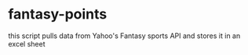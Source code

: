 # fantasy-points
this script pulls data from Yahoo's Fantasy sports API and stores it in an excel sheet
